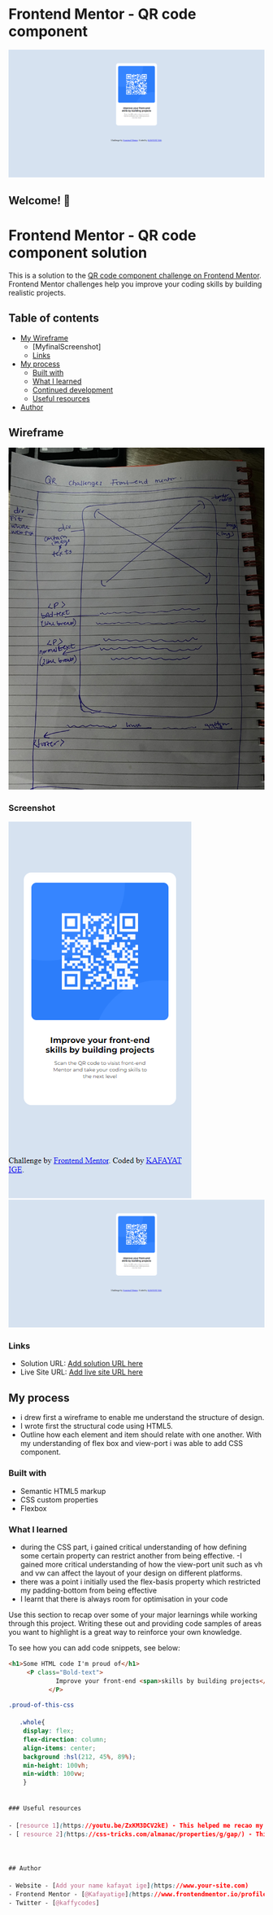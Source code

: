 # Frontend Mentor - QR code component

![My Design preview for the QR code component coding challenge](./my-final-screenshot/kafayat_desktop_design_screenshot.png)

## Welcome! 👋
# Frontend Mentor - QR code component <!--KAFAYAT IGE--> solution

This is a solution to the [QR code component challenge on Frontend Mentor](https://www.frontendmentor.io/challenges/qr-code-component-iux_sIO_H). Frontend Mentor challenges help you improve your coding skills by building realistic projects. 

## Table of contents

- [My Wireframe](#overview)
  - [MyfinalScreenshot]
  - [Links](#links)
- [My process](#my-process)
  - [Built with](#built-with)
  - [What I learned](#what-i-learned)
  - [Continued development](#continued-development)
  - [Useful resources](#useful-resources)
- [Author](#author)


## Wireframe
![](./my-final-screenshot/wire-frame-sketch.jpg)



### Screenshot

![](./my-final-screenshot/insepct-on-S8%2B-mobile-design-kafayat-screenshot.png)
![](./my-final-screenshot/kafayat_desktop_design_screenshot.png)


### Links

- Solution URL: [Add solution URL here](https://your-solution-url.com)
- Live Site URL: [Add live site URL here](https://your-live-site-url.com)

## My process
- i drew first a wireframe to enable me understand the structure of design.
- I wrote first the structural code using HTML5.
- Outline how each element and item should relate with one another.
With my understanding of flex box and view-port i was able to add CSS component.

### Built with

- Semantic HTML5 markup
- CSS custom properties
- Flexbox


### What I learned

- during the CSS part, i gained critical understanding of how defining some certain property can restrict another from being effective.
-I gained more critical understanding of how the view-port unit such as vh and vw can affect the layout of your design on different platforms.
- there was a point i initially used the flex-basis property which restricted my padding-bottom from being effective
- I learnt that there is always room for optimisation in your code



Use this section to recap over some of your major learnings while working through this project. Writing these out and providing code samples of areas you want to highlight is a great way to reinforce your own knowledge.

To see how you can add code snippets, see below:

```html
<h1>Some HTML code I'm proud of</h1>
     <P class="Bold-text">
             Improve your front-end <span>skills by building projects</span>
           </P>
```
```css
.proud-of-this-css 
  
   .whole{
    display: flex;
    flex-direction: column;
    align-items: center;
    background :hsl(212, 45%, 89%);
    min-height: 100vh;
    min-width: 100vw;
    }


### Useful resources

- [resource 1](https://youtu.be/ZxKM3DCV2kE) - This helped me recao my understanding of ssome CSS properties.
- [ resource 2](https://css-tricks.com/almanac/properties/g/gap/) - This is an amazing article which helped me finally understand gap in flexbox. I'd recommend it to anyone still learning this concept.



## Author

- Website - [Add your name kafayat ige](https://www.your-site.com)
- Frontend Mentor - [@Kafayatige](https://www.frontendmentor.io/profile/Kafayatige)
- Twitter - [@kaffycodes]

